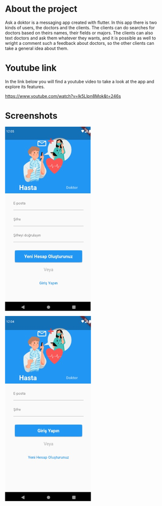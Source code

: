 
# About the project

Ask a doktor is a messaging app created with flutter. In this app there is two kinds of users, the doctors and the clients. The clients can do searches for doctors based on theirs names, their fields or majors. The clients can also text doctors and ask them whatever they wants, and it is possible as well to wright a comment such a feedback about doctors, so the other clients can take a general idea about them.


# Youtube link

In the link below you will find a youtube video to take a look at the app and explore its features.

https://www.youtube.com/watch?v=Ik5Llpn8Mok&t=246s


# Screenshots

![client login](screenshots\client_login.jpeg)

![client signup](screenshots\client_signup.jpeg)





